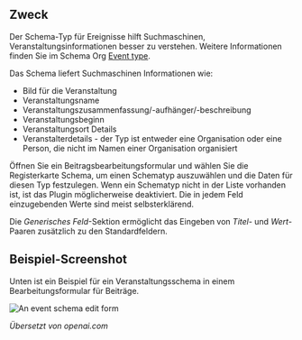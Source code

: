 <!-- Filename: J5.x:Schema_org/Type_Event_-_Using_Event_Plugin / Display title: Schema.org - Ereignis -->

## Zweck

Der Schema-Typ für Ereignisse hilft Suchmaschinen, Veranstaltungsinformationen besser zu verstehen. Weitere Informationen finden Sie im Schema Org [Event type](https://schema.org/Event).

Das Schema liefert Suchmaschinen Informationen wie:

- Bild für die Veranstaltung
- Veranstaltungsname
- Veranstaltungszusammenfassung/-aufhänger/-beschreibung
- Veranstaltungsbeginn
- Veranstaltungsort Details
- Veranstalterdetails - der Typ ist entweder eine Organisation oder eine Person, die nicht im Namen einer Organisation organisiert

Öffnen Sie ein Beitragsbearbeitungsformular und wählen Sie die Registerkarte Schema, um einen Schematyp auszuwählen und die Daten für diesen Typ festzulegen. Wenn ein Schematyp nicht in der Liste vorhanden ist, ist das Plugin möglicherweise deaktiviert. Die in jedem Feld einzugebenden Werte sind meist selbsterklärend.

Die *Generisches Feld*-Sektion ermöglicht das Eingeben von *Titel*- und *Wert*-Paaren zusätzlich zu den Standardfeldern.

## Beispiel-Screenshot

Unten ist ein Beispiel für ein Veranstaltungsschema in einem Bearbeitungsformular für Beiträge.

![An event schema edit form](../../../en/images/schemas/edit-schema-event.png)

*Übersetzt von openai.com*

